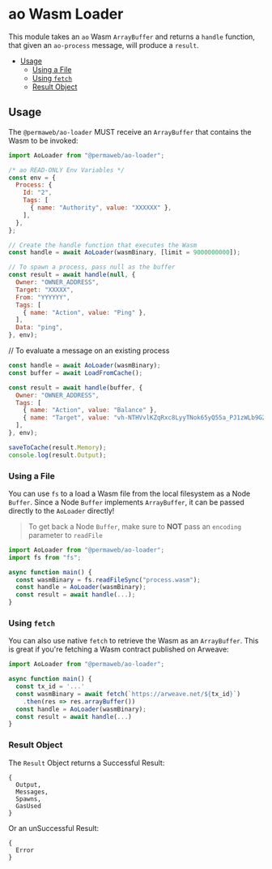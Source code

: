 # ao Wasm Loader

This module takes an `ao` Wasm `ArrayBuffer` and returns a `handle` function,
that given an `ao-process` message, will produce a `result`.

<!-- toc -->

- [Usage](#usage)
  - [Using a File](#using-a-file)
  - [Using `fetch`](#using-fetch)
  - [Result Object](#result-object)

<!-- tocstop -->

## Usage

The `@permaweb/ao-loader` MUST receive an `ArrayBuffer` that contains the Wasm
to be invoked:

```js
import AoLoader from "@permaweb/ao-loader";

/* ao READ-ONLY Env Variables */
const env = {
  Process: {
    Id: "2",
    Tags: [
      { name: "Authority", value: "XXXXXX" },
    ],
  },
};

// Create the handle function that executes the Wasm
const handle = await AoLoader(wasmBinary, [limit = 9000000000]);

// To spawn a process, pass null as the buffer
const result = await handle(null, {
  Owner: "OWNER_ADDRESS",
  Target: "XXXXX",
  From: "YYYYYY",
  Tags: [
    { name: "Action", value: "Ping" },
  ],
  Data: "ping",
}, env);
```

// To evaluate a message on an existing process

```js
const handle = await AoLoader(wasmBinary);
const buffer = await LoadFromCache();

const result = await handle(buffer, {
  Owner: "OWNER_ADDRESS",
  Tags: [
    { name: "Action", value: "Balance" },
    { name: "Target", value: "vh-NTHVvlKZqRxc8LyyTNok65yQ55a_PJ1zWLb9G2JI" },
  ],
}, env);

saveToCache(result.Memory);
console.log(result.Output);
```

### Using a File

You can use `fs` to a load a Wasm file from the local filesystem as a Node
`Buffer`. Since a Node `Buffer` implements `ArrayBuffer`, it can be passed
directly to the `AoLoader` directly!

> To get back a Node `Buffer`, make sure to **NOT** pass an `encoding` parameter
> to `readFile`

```js
import AoLoader from "@permaweb/ao-loader";
import fs from "fs";

async function main() {
  const wasmBinary = fs.readFileSync("process.wasm");
  const handle = AoLoader(wasmBinary);
  const result = await handle(...);
}
```

### Using `fetch`

You can also use native `fetch` to retrieve the Wasm as an `ArrayBuffer`. This
is great if you're fetching a Wasm contract published on Arweave:

```js
import AoLoader from "@permaweb/ao-loader";

async function main() {
  const tx_id = '...'
  const wasmBinary = await fetch(`https://arweave.net/${tx_id}`)
    .then(res => res.arrayBuffer())
  const handle = AoLoader(wasmBinary);
  const result = await handle(...)
}
```

### Result Object

The `Result` Object returns a Successful Result:

```
{
  Output,
  Messages,
  Spawns,
  GasUsed
}
```

Or an unSuccessful Result:

```
{
  Error
}
```
